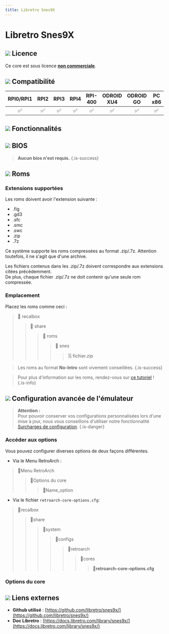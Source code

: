 ```yaml
---
title: Libretro Snes9X
---
```


# Libretro Snes9X



## ![](/migration-images/emulateurs/consoles-de-salon/super-nintendo-entertainement-system/gerald-g-parchment-background-or-border-5.svg) Licence

Ce core est sous licence [**non commerciale**](https://github.com/snes9xgit/snes9x/blob/master/LICENSE).

## ![](/migration-images/emulateurs/consoles-de-salon/super-nintendo-entertainement-system/compatibility.png) Compatibilité

| RPI0/RPI1 | RPI2 | RPI3 | RPI4 | RPI-400 | ODROID XU4 | ODROID GO | PC x86 | PC X86\_64 |
| :---: | :---: | :---: | :---: | :---: | :---: | :---: | :---: | :---: |
| ✅ | ✅ | ✅ | ✅ | ✅ | ✅ | ✅ | ✅ | ✅ |

## ![](/migration-images/emulateurs/consoles-de-salon/super-nintendo-entertainement-system/cogwheel-145804_640.png) Fonctionnalités



## ![](/migration-images/emulateurs/consoles-de-salon/super-nintendo-entertainement-system/tqfp32.svg) BIOS


>**Aucun bios n'est requis.**
{.is-success}

## ![](/migration-images/emulateurs/consoles-de-salon/super-nintendo-entertainement-system/rom-30098_640.png) Roms

### Extensions supportées

Les roms doivent avoir l'extension suivante :

* .fig
* .gd3
* .sfc
* .smc
* .swc
* .zip
* .7z

Ce système supporte les roms compressées au format .zip/.7z. Attention toutefois, il ne s'agit que d'une archive.

Les fichiers contenus dans les .zip/.7z doivent correspondre aux extensions citées précédemment.  
De plus, chaque fichier .zip/.7z ne doit contenir qu'une seule rom compressée.

### Emplacement

Placez les roms comme ceci :

> 📁 recalbox
>
> > 📁 share
> >
> > > 📁 roms
> > >
> > > > 📁 snes
> > > >
> > > > > 🗒 fichier.zip


>Les roms au format **No-Intro** sont vivement conseillées.
{.is-success}


>Pour plus d'information sur les roms, rendez-vous sur [ce tutoriel](/fr/tutoriels/jeux/generalite/les-roms-et-les-isos) !
{.is-info}

## ![](/migration-images/emulateurs/consoles-de-salon/super-nintendo-entertainement-system/hammer-28636_640.png) Configuration avancée de l'émulateur


>**Attention :**  
>Pour pouvoir conserver vos configurations personnalisées lors d'une mise à jour, nous vous conseillons d'utiliser notre fonctionnalité [Surcharges de configuration](/fr/usage-avance/surcharge-de-configuration).
{.is-danger}

### Accéder aux options

Vous pouvez configurer diverses options de deux façons différentes.

* Via le Menu RetroArch :

> 📁Menu RetroArch
>
> > 📁Options du core
> >
> > > 🧩Name\_option

* Via le fichier `retroarch-core-options.cfg`:

> 📁recalbox
>
> > 📁share
> >
> > > 📁system
> > >
> > > > 📁configs
> > > >
> > > > > 📁retroarch
> > > > >
> > > > > > 📁cores
> > > > > >
> > > > > > > 🧩**retroarch-core-options.cfg**

### Options du core

## ![](/migration-images/emulateurs/consoles-de-salon/super-nintendo-entertainement-system/kisspng-web-development-world-wide-web-computer-icons-webs-world-wide-web-icon-png-5ab05c24477216.4540070115215073642927.png) Liens externes

* **Github utilisé** : [https://github.com/libretro/snes9x/](https://github.com/libretro/snes9x/)
* **Doc Libretro** : [https://docs.libretro.com/library/snes9x/](https://docs.libretro.com/library/snes9x/)

